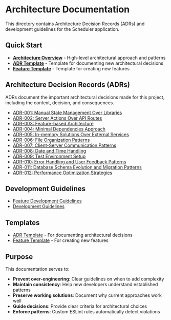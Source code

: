 # Architecture Documentation

This directory contains Architecture Decision Records (ADRs) and development guidelines for the Scheduler application.

## Quick Start

- **[Architecture Overview](./overview.md)** - High-level architectural approach and patterns
- **[ADR Template](./templates/adr-template.md)** - Template for documenting new architectural decisions
- **[Feature Template](./templates/feature-template.md)** - Template for creating new features

## Architecture Decision Records (ADRs)

ADRs document the important architectural decisions made for this project, including the context, decision, and consequences.

- [ADR-001: Manual State Management Over Libraries](./adr-001-manual-state-management.md)
- [ADR-002: Server Actions Over API Routes](./adr-002-server-actions.md)
- [ADR-003: Feature-based Architecture](./adr-003-feature-based-architecture.md)
- [ADR-004: Minimal Dependencies Approach](./adr-004-minimal-dependencies.md)
- [ADR-005: In-memory Solutions Over External Services](./adr-005-in-memory-solutions.md)
- [ADR-006: File Organization Patterns](./adr-006-file-organization-patterns.md)
- [ADR-007: Client-Server Communication Patterns](./adr-007-client-server-communication.md)
- [ADR-008: Date and Time Handling](./adr-008-date-time-handling.md)
- [ADR-009: Test Environment Setup](./adr-009-test-environment-setup.md)
- [ADR-010: Error Handling and User Feedback Patterns](./adr-010-error-handling-patterns.md)
- [ADR-011: Database Schema Evolution and Migration Patterns](./adr-011-database-schema-evolution.md)
- [ADR-012: Performance Optimization Strategies](./adr-012-performance-optimization.md)

## Development Guidelines

- [Feature Development Guidelines](./feature-development-guidelines.md)
- [Development Guidelines](./development-guidelines.md)

## Templates

- [ADR Template](./templates/adr-template.md) - For documenting architectural decisions
- [Feature Template](./templates/feature-template.md) - For creating new features

## Purpose

This documentation serves to:
- **Prevent over-engineering**: Clear guidelines on when to add complexity
- **Maintain consistency**: Help new developers understand established patterns
- **Preserve working solutions**: Document why current approaches work well
- **Guide decisions**: Provide clear criteria for architectural choices
- **Enforce patterns**: Custom ESLint rules automatically detect violations